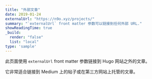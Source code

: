 ```yaml
---
title: "外部文章"
date: 2019-01-24
externalUrl: "https://n9o.xyz/projects/"
summary: "`externalUrl` front matter 参数可以链接到任何外部 URL."
showReadingTime: true
_build:
  render: "false"
  list: "local"
type: 'sample'
---
```


此页面使用 `externalUrl` front matter 参数链接到 Hugo 网站之外的文章。

它非常适合链接到 Medium 上的帖子或在第三方网站上托管的文章。